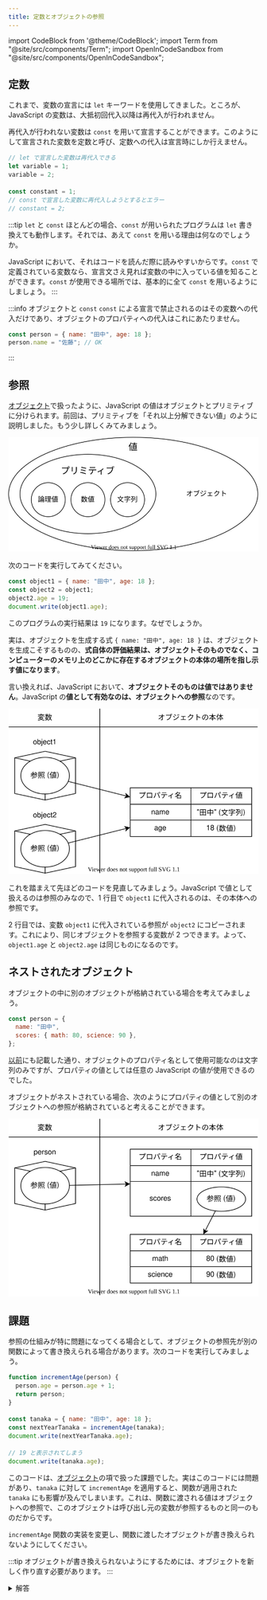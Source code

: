 ```yaml
---
title: 定数とオブジェクトの参照
---
```


import CodeBlock from '@theme/CodeBlock';
import Term from "@site/src/components/Term";
import OpenInCodeSandbox from "@site/src/components/OpenInCodeSandbox";

## 定数

これまで、変数の宣言には `let` キーワードを使用してきました。ところが、JavaScript の変数は、大抵初回代入以降は再代入が行われません。

再代入が行われない変数は `const` を用いて宣言することができます。このようにして宣言された変数を定数と呼び、定数への代入は宣言時にしか行えません。

```javascript
// let で宣言した変数は再代入できる
let variable = 1;
variable = 2;

const constant = 1;
// const で宣言した変数に再代入しようとするとエラー
// constant = 2;
```

:::tip `let` と `const`
ほとんどの場合、`const` が用いられたプログラムは `let` 書き換えても動作します。それでは、あえて `const` を用いる理由は何なのでしょうか。

JavaScript において、それはコードを読んだ際に読みやすいからです。`const` で定義されている変数なら、宣言文さえ見れば変数の中に入っている値を知ることができます。`const` が使用できる場所では、基本的に全て `const` を用いるようにしましょう。
:::

:::info オブジェクトと `const`
`const` による宣言で禁止されるのはその変数への代入だけであり、オブジェクトのプロパティへの代入はこれにあたりません。

```javascript
const person = { name: "田中", age: 18 };
person.name = "佐藤"; // OK
```

:::

## 参照

[オブジェクト](../../1-trial-session/10-object/index.md)で扱ったように、JavaScript の値はオブジェクトとプリミティブに分けられます。前回は、プリミティブを「それ以上分解できない値」のように説明しました。もう少し詳しくみてみましょう。

![オブジェクトとプリミティブ](../../1-trial-session/10-object/value-types-with-object.drawio.svg)

次のコードを実行してみてください。

```javascript
const object1 = { name: "田中", age: 18 };
const object2 = object1;
object2.age = 19;
document.write(object1.age);
```

<OpenInCodeSandbox path="/docs/2-browser-apps/01-constant/samples/reference" />

このプログラムの実行結果は `19` になります。なぜでしょうか。

実は、オブジェクトを生成する式 `{ name: "田中", age: 18 }` は、オブジェクトを生成こそするものの、**式自体の評価結果は、オブジェクトそのものでなく、コンピューターのメモリ上のどこかに存在するオブジェクトの本体の場所を指し示す値になります**。

言い換えれば、JavaScript において、**オブジェクトそのものは値ではありません**。JavaScript の**値として有効なのは、オブジェクトへの参照**なのです。

![参照](./reference.drawio.svg)

これを踏まえて先ほどのコードを見直してみましょう。JavaScript で値として扱えるのは参照のみなので、1 行目で `object1` に代入されるのは、その本体への参照です。

2 行目では、変数 `object1` に代入されている参照が `object2` にコピーされます。これにより、同じオブジェクトを参照する変数が 2 つできます。よって、`object1.age` と `object2.age` は同じものになるのです。

## ネストされたオブジェクト

オブジェクトの中に別のオブジェクトが格納されている場合を考えてみましょう。

```javascript
const person = {
  name: "田中",
  scores: { math: 80, science: 90 },
};
```

[以前](../../1-trial-session/10-object/index.md)にも記載した通り、オブジェクトのプロパティ名として使用可能なのは文字列のみですが、プロパティの値としては任意の JavaScript の値が使用できるのでした。

オブジェクトがネストされている場合、次のようにプロパティの値として別のオブジェクトへの参照が格納されていると考えることができます。

![ネストされた参照](./nested-reference.drawio.svg)

## 課題

参照の仕組みが特に問題になってくる場合として、オブジェクトの参照先が別の関数によって書き換えられる場合があります。次のコードを実行してみましょう。

```javascript
function incrementAge(person) {
  person.age = person.age + 1;
  return person;
}

const tanaka = { name: "田中", age: 18 };
const nextYearTanaka = incrementAge(tanaka);
document.write(nextYearTanaka.age);

// 19 と表示されてしまう
document.write(tanaka.age);
```

<OpenInCodeSandbox path="/docs/2-browser-apps/01-constant/samples/object-mutated-by-function" />

このコードは、[オブジェクト](../../1-trial-session/10-object/index.md)の項で扱った課題でした。実はこのコードには問題があり、`tanaka` に対して `incrementAge` を適用すると、関数が適用された `tanaka` にも影響が及んでしまいます。これは、関数に渡される値はオブジェクトへの参照で、このオブジェクトは呼び出し元の変数が参照するものと同一のものだからです。

`incrementAge` 関数の実装を変更し、関数に渡したオブジェクトが書き換えられないようにしてください。

:::tip
オブジェクトが書き換えられないようにするためには、オブジェクトを新しく作り直す必要があります。
:::

<details>
  <summary>解答</summary>
  <div>
    <p>オブジェクトを新しく生成して、生成したオブジェクトを返しましょう。</p>
    <CodeBlock language="javascript">{`
function incrementAge(person) {
  return { name: person.name, age: person.age + 1 };
};\n
const tanaka = { name: "田中", age: 18 };
const nextYearTanaka = incrementAge(tanaka);
document.write(nextYearTanaka.age);\n
// 18
document.write(tanaka.age);
    `.trim()}</CodeBlock>
    <OpenInCodeSandbox path="/docs/2-browser-apps/01-constant/samples/answer" />
  </div>
</details>
